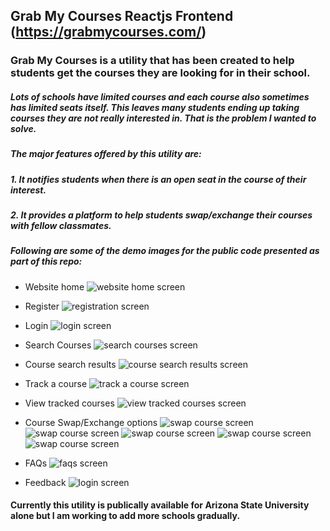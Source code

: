 ## Grab My Courses Reactjs Frontend (https://grabmycourses.com/)

### Grab My Courses is a utility that has been created to help students get the courses they are looking for in their school. 

##### Lots of schools have limited courses and each course also sometimes has limited seats itself. This leaves many students ending up taking courses they are not really interested in. That is the problem I wanted to solve.
##### The major features offered by this utility are:
##### 	1. It notifies students when there is an open seat in the course of their interest.
##### 	2. It provides a platform to help students swap/exchange their courses with fellow classmates.

##### Following are some of the demo images for the public code presented as part of this repo:
- Website home
![website home screen](src/images/demo/0home.jpg)

- Register
![registration screen](src/images/demo/1register.jpg)

- Login
![login screen](src/images/demo/2login.jpg)

- Search Courses
![search courses screen](src/images/demo/3search-courses.jpg)

- Course search results
![course search results screen](src/images/demo/4search-results.jpg)

- Track a course
![track a course screen](src/images/demo/5add-tracking.jpg)

- View tracked courses
![view tracked courses screen](src/images/demo/6view-trackings.jpg)

- Course Swap/Exchange options
![swap course screen](src/images/demo/7swap-options1.jpg)
![swap course screen](src/images/demo/8swap-options2.jpg)
![swap course screen](src/images/demo/10swap-options3.jpg)
![swap course screen](src/images/demo/11swap-options4.jpg)
![swap course screen](src/images/demo/12swap-options-pref.jpg)

- FAQs
![faqs screen](src/images/demo/13faq.jpg)

- Feedback
![login screen](src/images/demo/14feedback.jpg)

#### Currently this utility is publically available for Arizona State University alone but I am working to add more schools gradually.


